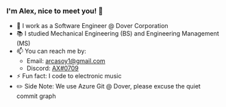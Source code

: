 ### I'm Alex, nice to meet you! 👋

- 💼 I work as a Software Engineer @ Dover Corporation
- 📚 I studied Mechanical Engineering (BS) and Engineering Management (MS)
- 📫 You can reach me by:
  - Email: arcasoy1@gmail.com
  - Discord: [AX#0709](https://discord.com/users/166055639322329088)
- ⚡ Fun fact: I code to electronic music
- ✏️ Side Note: We use Azure Git @ Dover, please excuse the quiet commit graph

<!--
**arcasoy/arcasoy** is a ✨ _special_ ✨ repository because its `README.md` (this file) appears on your GitHub profile.

Here are some ideas to get you started:

- 🔭 I’m currently working on ...
- 🌱 I’m currently learning ...
- 👯 I’m looking to collaborate on ...
- 🤔 I’m looking for help with ...
- 💬 Ask me about ...
- 📫 How to reach me: ...
- 😄 Pronouns: ...
- ⚡ Fun fact: ...
- 🔍 I'm looking for/to: ...
- 🐾 I graduated from Northeastern University in December of 2021
-->
